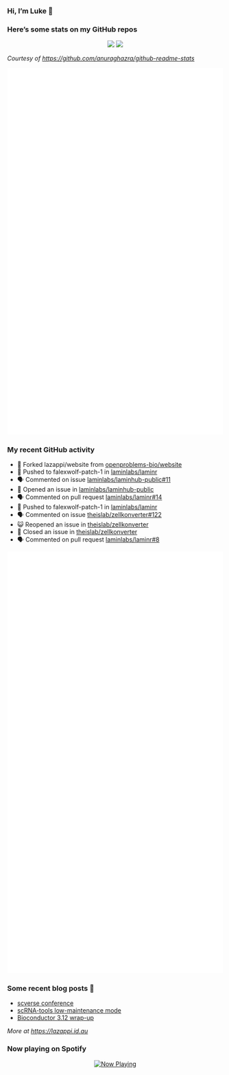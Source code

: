 
<!-- README.md is generated from README.Rmd. Please edit that file -->

### Hi, I’m Luke 👋

<!--
**lazappi/lazappi** is a ✨ _special_ ✨ repository because its `README.md` (this file) appears on your GitHub profile.
&#10;Here are some ideas to get you started:
&#10;- 🔭 I’m currently working on ...
- 🌱 I’m currently learning ...
- 👯 I’m looking to collaborate on ...
- 🤔 I’m looking for help with ...
- 💬 Ask me about ...
- 📫 How to reach me: ...
- 😄 Pronouns: ...
- ⚡ Fun fact: ...
-->

### Here’s some stats on my GitHub repos

<p align="center">
<img src="https://github-readme-stats.vercel.app/api?username=lazappi&count_private=true&show_icons=true&theme=buefy&hide_title=True">
<img src="https://github-readme-stats.vercel.app/api/top-langs/?username=lazappi&hide=html&theme=buefy&layout=compact">
</p>

*Courtesy of <https://github.com/anuraghazra/github-readme-stats>*

<p align="center" style="width:100%;">
<img src="https://github.com/lazappi/lazappi/raw/main/github-intro.svg">
</p>

### My recent GitHub activity

- 🍴 Forked lazappi/website from
  [openproblems-bio/website](https://github.com/openproblems-bio/website)
- 📨 Pushed to falexwolf-patch-1 in
  [laminlabs/laminr](https://github.com/laminlabs/laminr)
- 🗣 Commented on issue
  [laminlabs/laminhub-public#11](https://github.com/laminlabs/laminhub-public#11)
- 🤔 Opened an issue in
  [laminlabs/laminhub-public](https://github.com/laminlabs/laminhub-public)
- 🗣 Commented on pull request
  [laminlabs/laminr#14](https://github.com/laminlabs/laminr#14)
- 📨 Pushed to falexwolf-patch-1 in
  [laminlabs/laminr](https://github.com/laminlabs/laminr)
- 🗣 Commented on issue
  [theislab/zellkonverter#122](https://github.com/theislab/zellkonverter#122)
- 😺 Reopened an issue in
  [theislab/zellkonverter](https://github.com/theislab/zellkonverter)
- 🎊 Closed an issue in
  [theislab/zellkonverter](https://github.com/theislab/zellkonverter)
- 🗣 Commented on pull request
  [laminlabs/laminr#8](https://github.com/laminlabs/laminr#8)

<p align="center" style="width:100%;">
<img src="https://github.com/lazappi/lazappi/raw/main/github-status.svg">
</p>

### Some recent blog posts 📝

- [scverse
  conference](https://lazappi.id.au/posts/2024-09-15-scverse-conference/)
- [scRNA-tools low-maintenance
  mode](https://lazappi.id.au/posts/2024-03-04-scRNAtools-low-maintenance/)
- [Bioconductor 3.12
  wrap-up](https://lazappi.id.au/posts/2020-10-30-bioconductor-3-12-wrap-up/)

*More at <https://lazappi.id.au>*

<!-- ### My latest tweet 👇 and retweet 👉 -->

### Now playing on Spotify

<p align="center">
<a href="https://now-playing-profile.lazappi.vercel.app/now-playing?open">
<img src="https://now-playing-profile.lazappi.vercel.app/now-playing" width="256" height="64" alt="Now Playing">
</a>
</p>

